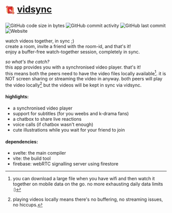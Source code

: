 # <sub><img src="public/favicon.png" width="30" ></sub> [vidsync](https://vidsync.netlify.app) 
![GitHub code size in bytes](https://img.shields.io/github/languages/code-size/stravo1/vidsync) ![GitHub commit activity](https://img.shields.io/github/commit-activity/m/stravo1/vidsync) ![GitHub last commit](https://img.shields.io/github/last-commit/stravo1/vidsync) ![Website](https://img.shields.io/website?down_message=offline&up_message=online&url=https%3A%2F%2Fvidsync.netlify.app%2F) 
  
watch videos together, in sync ;)  
create a room, invite a friend with the room-id, and that's it!  
enjoy a buffer-free watch-together session, completely in sync.  

_so what's the catch?_    
this app provides you with a synchronised video player. that's it!  
this means both the peers need to have the video files locally available[^1]. it is NOT screen sharing or streaming the video in anyway. both peers will play the video locally[^2] but the videos will be kept in sync via vidsync. 
  


#### highlights:
- a synchronised video player
- support for subtitles (for you weebs and k-drama fans)
- a chatbox to share live reactions
- voice calls (if chatbox wasn't enough) 
- cute illustrations while you wait for your friend to join

#### dependencies:
- svelte: the main compiler
- vite: the build tool
- firebase: webRTC signalling server using firestore

[^1]: you can download a large file when you have wifi and then watch it together on mobile data on the go. no more exhausting daily data limits :) 
[^2]: playing videos locally means there's no buffering, no streaming issues, no hiccups.
